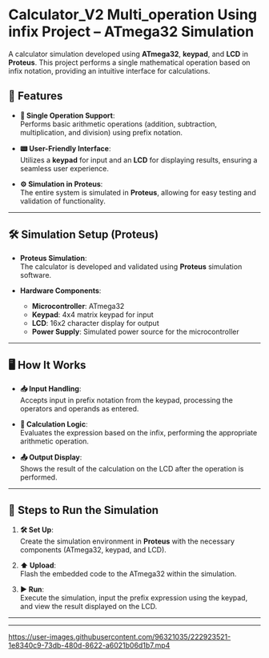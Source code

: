# Calculator_V2 Multi_operation Using infix Project – ATmega32 Simulation

A calculator simulation developed using **ATmega32**, **keypad**, and **LCD** in **Proteus**. This project performs a single mathematical operation based on infix notation, providing an intuitive interface for calculations.

## 🚀 Features

- **🔢 Single Operation Support**:  
  Performs basic arithmetic operations (addition, subtraction, multiplication, and division) using prefix notation.

- **📟 User-Friendly Interface**:  
  Utilizes a **keypad** for input and an **LCD** for displaying results, ensuring a seamless user experience.

- **⚙️ Simulation in Proteus**:  
  The entire system is simulated in **Proteus**, allowing for easy testing and validation of functionality.

---

## 🛠️ Simulation Setup (Proteus)

- **Proteus Simulation**:  
  The calculator is developed and validated using **Proteus** simulation software.

- **Hardware Components**:  
  - **Microcontroller**: ATmega32
  - **Keypad**: 4x4 matrix keypad for input
  - **LCD**: 16x2 character display for output
  - **Power Supply**: Simulated power source for the microcontroller

---

## 🖥️ How It Works

- **📥 Input Handling**:  
  Accepts input in prefix notation from the keypad, processing the operators and operands as entered.

- **🔄 Calculation Logic**:  
  Evaluates the expression based on the infix, performing the appropriate arithmetic operation.

- **📤 Output Display**:  
  Shows the result of the calculation on the LCD after the operation is performed.

---

## 📝 Steps to Run the Simulation

1. **🛠️ Set Up**:  
   Create the simulation environment in **Proteus** with the necessary components (ATmega32, keypad, and LCD).

2. **⬆️ Upload**:  
   Flash the embedded code to the ATmega32 within the simulation.

3. **▶️ Run**:  
   Execute the simulation, input the prefix expression using the keypad, and view the result displayed on the LCD.

---

---

https://user-images.githubusercontent.com/96321035/222923521-1e8340c9-73db-480d-8622-a6021b06d1b7.mp4

